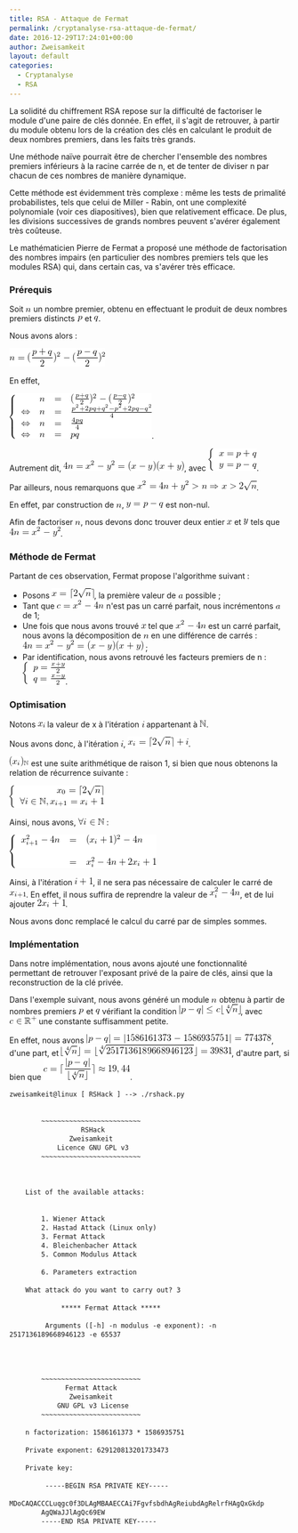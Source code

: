 ```yaml
---
title: RSA - Attaque de Fermat
permalink: /cryptanalyse-rsa-attaque-de-fermat/
date: 2016-12-29T17:24:01+00:00
author: Zweisamkeit
layout: default
categories:
  - Cryptanalyse
  - RSA
---
```

La solidité du chiffrement RSA repose sur la difficulté de factoriser le module d'une paire de clés donnée. En effet, il s'agit de retrouver, à partir du module obtenu lors de la création des clés en calculant le produit de deux nombres premiers, dans les faits très grands.

Une méthode naïve pourrait être de chercher l'ensemble des nombres premiers inférieurs à la racine carrée de n, et de tenter de diviser n par chacun de ces nombres de manière dynamique.

Cette méthode est évidemment très complexe : même les tests de primalité probabilistes, tels que celui de Miller - Rabin, ont une complexité polynomiale (voir ces diapositives), bien que relativement efficace. De plus, les divisions successives de grands nombres peuvent s'avérer également très coûteuse.

Le mathématicien Pierre de Fermat a proposé une méthode de factorisation des nombres impairs (en particulier des nombres premiers tels que les modules RSA) qui, dans certain cas, va s'avérer très efficace.

 
### Prérequis


Soit ![](/img/85ed301d2dec3500a4a7a6b9599251f6.png)<!-- n --> un nombre premier, obtenu en effectuant le produit de deux nombres premiers distincts ![](/img/85fd369a34bcb690cd5cc13153ab2c51.png)<!-- p --> et ![](/img/c69e06211d8d74949a67e9b16517a22a.png)<!-- q -->.

Nous avons alors :

![](/img/1ae854509fd1a4fbf27c87a26305f919.png)<!-- n = (\frac{p+q}{2})^2-(\frac{p-q}{2})^2 -->

En effet,

![](/img/9678312cf1652725634e24b2772f0200.png)<!-- \left\{\begin{array}{rrcl}&n&=&(\frac{p+q}{2})^2-(\frac{p-q}{2})^2\\ \Leftrightarrow&n&=&\frac{p^2+2pq+q^2 - p^2 + 2pq - q^2}{4}\\ \Leftrightarrow&n&=&\frac{4pq}{4}\\ \Leftrightarrow&n&=&pq\end{array}\right. -->.

Autrement dit, ![](/img/7b0b5f1a3299b85662cbc6b01ac8fb36.png)<!-- 4n = x^2-y^2=(x-y)(x+y) -->, avec ![](/img/3ac1a37d2a2c1d4dad9243e2f4c8998d.png)<!--  \left\{\begin{array}{r}x=p+q\\y=p-q\end{array}\right. -->.

Par ailleurs, nous remarquons que ![](/img/a2ff7a38227ded16704d70839f3c9a0f.png)<!--  x^2 = 4n + y^2 > n \Rightarrow x > 2\sqrt{n} -->.

En effet, par construction de ![](/img/85ed301d2dec3500a4a7a6b9599251f6.png)<!-- n -->, ![](/img/19d635840e265ab3355cf423dcf5a57c.png)<!-- y=p-q --> est non-nul.

Afin de factoriser ![](/img/85ed301d2dec3500a4a7a6b9599251f6.png)<!-- n -->, nous devons donc trouver deux entier ![](/img/fb341fe2cc1cadccb1751e5cc07c52ad.png)<!-- x --> et ![](/img/f9cc2768507371dadcfc7d11820baa3f.png)<!-- y --> tels que ![](/img/e9839b2d3cd455aee89482e5e4ab1b5c.png)<!-- 4n=x^2-y^2 -->.

 
### Méthode de Fermat


Partant de ces observation, Fermat propose l'algorithme suivant :

* Posons ![](/img/40c96e27e5acfcc9e5fbce03fa066cf2.png)<!-- x = \lceil 2\sqrt{n}\rceil -->, la première valeur de ![](/img/b5be717cba1b2ad64f2986aed2540851.png)<!-- a --> possible ;
* Tant que ![](/img/8e9e5e63f5c839135d4424bc75413f52.png)<!-- c=x^2 - 4n --> n'est pas un carré parfait, nous incrémentons ![](/img/b5be717cba1b2ad64f2986aed2540851.png)<!-- a --> de 1;
* Une fois que nous avons trouvé ![](/img/fb341fe2cc1cadccb1751e5cc07c52ad.png)<!-- x --> tel que ![](/img/d2455df22e99bf3bf19ca85fe8a079e4.png)<!-- x^2 - 4n --> est un carré parfait, nous avons la décomposition de ![](/img/85ed301d2dec3500a4a7a6b9599251f6.png)<!-- n --> en une différence de carrés : ![](/img/00181f9dcf0826f8f2c15b639fcfcb5a.png)<!--  4n = x^2 - y^2=(x-y)(x+y) --> ;
* Par identification, nous avons retrouvé les facteurs premiers de n : ![](/img/bd9e1e3daeca2df8ecaec940d6004ed5.png)<!-- \left\{\begin{array}{l}p = \frac{x + y}{2}\\q = \frac{x - y}{2}\end{array}\right. -->.

 
### Optimisation


Notons ![](/img/70d713b9358a1361823e4a4be1c63150.png)<!-- x_i --> la valeur de x à l'itération ![](/img/938d7eb55ea8a71b03bd6fc53ec0c3fc.png)<!-- i --> appartenant à ![](/img/77d75490c376733caa7fc55af6d3f2c3.png)<!-- \mathbb{N} -->.

Nous avons donc, à l'itération ![](/img/938d7eb55ea8a71b03bd6fc53ec0c3fc.png)<!-- i -->, ![](/img/73acd53befc598c1c77d343c6f2076ff.png)<!-- x_i=\lceil 2\sqrt{n}\rceil +i -->.

![](/img/b4fdc2cf942cafd6d284fd4dfdf78fdd.png)<!-- (x_i)_{\mathbb{N}} --> est une suite arithmétique de raison 1, si bien que nous obtenons la relation de récurrence suivante :

![](/img/c409fc422def35a630253f3e10d3c2ab.png)<!-- \left\{\begin{array}{r}x_0=\lceil 2\sqrt{n}\rceil\\ \forall i\in\mathbb{N}, x_{i+1}= x_i +1\end{array}\right. -->

Ainsi, nous avons, ![](/img/eb7655362bbb7d75079c9ba5ebf7b1c7.png)<!-- \forall i\in\mathbb{N} --> :

![](/img/7e97798b790eebed32bb8e48c38e1f08.png)<!-- \left\{\begin{array}{rcl}x_{i+1}^2 - 4n&=&(x_i+1)^2-4n\\\\&=&x_i^2-4n+2x_i+1\end{array}\right. -->

Ainsi, à l'itération ![](/img/82a8b9cdd39985556a716ac420c95c71.png)<!-- i+1 -->, il ne sera pas nécessaire de calculer le carré de ![](/img/cf02f957f6a6393edb37b0ccc3045e2c.png)<!-- x_{i+1} -->. En effet, il nous suffira de reprendre la valeur de ![](/img/fde5bb8d6a73ddd0927655fc3cff7823.png)<!-- x_i^2 -4n -->, et de lui ajouter ![](/img/b7483f4d56112eb74c85d73d2ca6943b.png)<!-- 2x_i+1 -->.

Nous avons donc remplacé le calcul du carré par de simples sommes.

### Implémentation

Dans notre implémentation, nous avons ajouté une fonctionnalité permettant de retrouver l'exposant privé de la paire de clés, ainsi que la reconstruction de la clé privée.

Dans l'exemple suivant, nous avons généré un module ![](/img/85ed301d2dec3500a4a7a6b9599251f6.png)<!-- n --> obtenu à partir de nombres premiers ![](/img/85fd369a34bcb690cd5cc13153ab2c51.png)<!-- p --> et ![](/img/c69e06211d8d74949a67e9b16517a22a.png)<!-- q --> vérifiant la condition ![](/img/4eda1ededf6dd9e47ea13184ccefc251.png)<!-- VERTp-qVERT \leq c\lfloor\sqrt[4]{n}\rfloor -->, avec ![](/img/3acbdbcdf3eea57742e7dffe99416a74.png)<!-- c\in\mathbb{R}^+ --> une constante suffisamment petite.

En effet, nous avons ![](/img/e6d90fce9e63c4ef27091ab4d8a24f78.png)<!-- VERTp-qVERT =VERT1586161373-1586935751VERT=774378 -->, d'une part, et ![](/img/73da89a9417a4ca152d5476e348d078b.png)<!-- \lfloor\sqrt[4]{n}\rfloor=\lfloor\sqrt[4]{2517136189668946123}\rfloor=39831 -->, d'autre part, si bien que ![](/img/9237740405559d98d04e8bc9ec820fbb.png)<!-- c = \lceil\frac{VERTp-qVERT}{\lfloor\sqrt[4]{n}\rfloor}\rceil\approx 19,44 -->.

```
zweisamkeit@linux [ RSHack ] --> ./rshack.py 


        ~~~~~~~~~~~~~~~~~~~~~~~~~
                  RSHack         
               Zweisamkeit       
            Licence GNU GPL v3   
        ~~~~~~~~~~~~~~~~~~~~~~~~~



    List of the available attacks:


        1. Wiener Attack
        2. Hastad Attack (Linux only)
        3. Fermat Attack
        4. Bleichenbacher Attack
        5. Common Modulus Attack

        6. Parameters extraction

    What attack do you want to carry out? 3

             ***** Fermat Attack *****

         Arguments ([-h] -n modulus -e exponent): -n 2517136189668946123 -e 65537




        ~~~~~~~~~~~~~~~~~~~~~~~~~
              Fermat Attack      
               Zweisamkeit       
            GNU GPL v3 License   
        ~~~~~~~~~~~~~~~~~~~~~~~~~

    n factorization: 1586161373 * 1586935751 

    Private exponent: 629120813201733473 

    Private key: 

         -----BEGIN RSA PRIVATE KEY-----
        MDoCAQACCCLuqgc0f3DLAgMBAAECCAi7FgvfsbdhAgReiubdAgRelrfHAgQxGkdp
        AgQWaJJlAgQc69EW
        -----END RSA PRIVATE KEY-----
```

